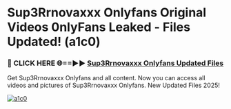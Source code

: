 # Sup3Rrnovaxxx Onlyfans Original Videos 0nlyFans Leaked - Files Updated! (a1c0)

<h3>🔴 CLICK HERE 🌐==►► <a href="https://tinyurl.com/2jnfzry5" rel="nofollow">Sup3Rrnovaxxx Onlyfans Updated Files</a></h3>

Get Sup3Rrnovaxxx Onlyfans and all content. Now you can access all videos and pictures of Sup3Rrnovaxxx Onlyfans. New Updated Files 2025!

[![a1c0](https://i.imgur.com/GyGTBgg.gif)](https://tinyurl.com/2jnfzry5)
